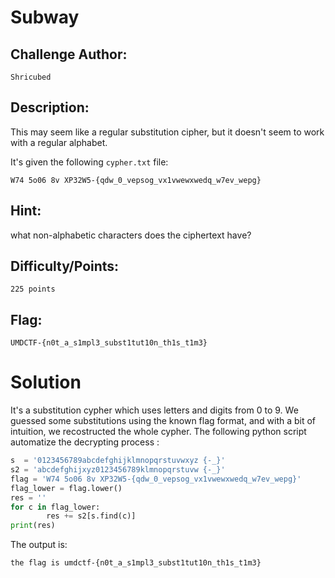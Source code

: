 # Subway

## Challenge Author:
`Shricubed`

## Description:
This may seem like a regular substitution cipher, but it doesn't seem to work with a regular alphabet.

It's given the following `cypher.txt` file:
```
W74 5o06 8v XP32W5-{qdw_0_vepsog_vx1vwewxwedq_w7ev_wepg}
```
## Hint:
what non-alphabetic characters does the ciphertext have?

## Difficulty/Points: 
`225 points`

## Flag:
`UMDCTF-{n0t_a_s1mpl3_subst1tut10n_th1s_t1m3}`


# Solution
It's a substitution cypher which uses letters and digits from 0 to 9. We guessed some substitutions using the known flag format, and with a bit of intuition, we recostructed the whole cypher. The following python script automatize the decrypting process :

```python
s  = '0123456789abcdefghijklmnopqrstuvwxyz {-_}'
s2 = 'abcdefghijxyz0123456789klmnopqrstuvw {-_}'
flag = 'W74 5o06 8v XP32W5-{qdw_0_vepsog_vx1vwewxwedq_w7ev_wepg}'
flag_lower = flag.lower()
res = ''
for c in flag_lower:
        res += s2[s.find(c)]
print(res)             
```

The output is:

`the flag is umdctf-{n0t_a_s1mpl3_subst1tut10n_th1s_t1m3}` 